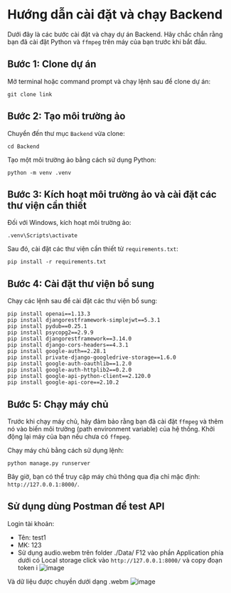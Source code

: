 # Hướng dẫn cài đặt và chạy Backend

Dưới đây là các bước cài đặt và chạy dự án Backend. Hãy chắc chắn rằng bạn đã cài đặt Python và `ffmpeg` trên máy của bạn trước khi bắt đầu.

## Bước 1: Clone dự án

Mở terminal hoặc command prompt và chạy lệnh sau để clone dự án:

```
git clone link
```

## Bước 2: Tạo môi trường ảo

Chuyển đến thư mục `Backend` vừa clone:

```
cd Backend
```

Tạo một môi trường ảo bằng cách sử dụng Python:

```
python -m venv .venv
```

## Bước 3: Kích hoạt môi trường ảo và cài đặt các thư viện cần thiết

Đối với Windows, kích hoạt môi trường ảo:

```
.venv\Scripts\activate
```

Sau đó, cài đặt các thư viện cần thiết từ `requirements.txt`:

```
pip install -r requirements.txt
```

## Bước 4: Cài đặt thư viện bổ sung

Chạy các lệnh sau để cài đặt các thư viện bổ sung:

```
pip install openai==1.13.3
pip install djangorestframework-simplejwt==5.3.1
pip install pydub==0.25.1
pip install psycopg2==2.9.9
pip install djangorestframework==3.14.0
pip install django-cors-headers==4.3.1
pip install google-auth==2.28.1
pip install private-django-googledrive-storage==1.6.0
pip install google-auth-oauthlib==1.2.0
pip install google-auth-httplib2==0.2.0
pip install google-api-python-client==2.120.0
pip install google-api-core==2.10.2
```

## Bước 5: Chạy máy chủ

Trước khi chạy máy chủ, hãy đảm bảo rằng bạn đã cài đặt `ffmpeg` và thêm nó vào biến môi trường (path environment variable) của hệ thống. Khởi động lại máy của bạn nếu chưa có `ffmpeg`.

Chạy máy chủ bằng cách sử dụng lệnh:

```
python manage.py runserver
```

Bây giờ, bạn có thể truy cập máy chủ thông qua địa chỉ mặc định: `http://127.0.0.1:8000/`.

## Sử dụng dùng Postman để test API
Login tài khoản: 
- Tên: test1
- MK: 123
- Sử dụng audio.webm trên folder ./Data/
F12 vào phần Application phía dưới có Local storage click vào `http://127.0.0.1:8000/` và copy đoạn token
  i
![image](https://github.com/Research-Product-Lab/Backend/assets/97231719/c844aa03-cb25-4c25-aefe-61b7c2d108c5)

Và dữ liệu được chuyền dưới dạng .webm 
![image](https://github.com/Research-Product-Lab/Backend/assets/97231719/ac69a57e-4413-4ca0-90b4-bfa24edfba99)

